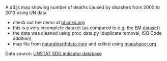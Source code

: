 A d3.js map showing number of deaths caused by disasters from 2000 to 2013 using UN data

* check out the demo at [bl.ocks.org][]
* this is a very incomplete dataset (as compared to e.g, the [EM dataset][])
* the data was cleaned using proc_data.py (duplicate removal, ISO Code addition)
* map file from [naturalearthdata.com][] and edited using [mapshaper.org][]

Data source: [UNSTAT SDG indicator database][]

[bl.ocks.org]: http://bl.ocks.org/tomschulze/961d57bd1bbd2a9ef993f2e8645cb8d2
[EM dataset]: http://www.emdat.be/
[naturalearthdata.com]: http://http://www.naturalearthdata.com/
[mapshaper.org]: http://www.mapshaper.org
[UNSTAT SDG indicator database]: http://unstats.un.org/sdgs/indicators/database/?indicator=11.5.1
